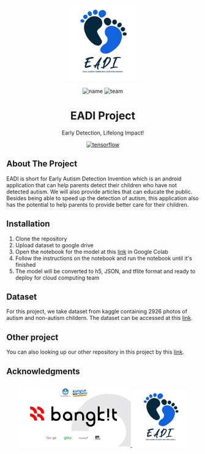 <!-- PROJECT LOGO -->
<br />
<div align="center">
  <a href="https://github.com/armans28/EADI-Project/tree/main/Machine%20Learning%20Checklist">
    <img src="Logo EADI-01.png" alt="Logo" width="200" height="200">
  </a>
  
![name](https://img.shields.io/badge/EADI-Project-blue)
![team](https://img.shields.io/badge/Team-C23--PS165-blue)
  
  <h1 align="center">EADI Project</h1>

  <p align="center">
    Early Detection, Lifelong Impact!
    <br />
  </p>
  
 [![tensorflow](https://img.shields.io/badge/TensorFlow-FF6F00.svg?style=for-the-badge&logo=TensorFlow&logoColor=white)](https://github.com/armans28/EADI-Project/tree/main/Machine%20Learning%20Checklist)
</div>

<!-- ABOUT THE PROJECT -->
## About The Project

EADI is short for Early Autism Detection Invention which is an android application that can help parents detect their children who have not detected autism. We will also provide articles that can educate the public. Besides being able to speed up the detection of autism, this application also has the potential to help parents to provide better care for their children.

## Installation
1. Clone the repository
2. Upload dataset to google drive
3. Open the notebook for the model at this [link](https://github.com/armans28/EADI-Project/blob/main/Machine%20Learning%20Checklist/Model%20ResNet50%20FIX/ResNet50_V4.ipynb) in Google Colab
4. Follow the instructions on the notebook and run the notebook until it's finished
5. The model will be converted to h5, JSON, and tflite format and ready to deploy for cloud computing team

## Dataset
For this project, we take dataset from kaggle containing 2926 photos of autism and non-autism childern. The dataset can be accessed at this [link](https://github.com/armans28/EADI-Project/tree/main/Machine%20Learning%20Checklist/Dataset).

## Other project
You can also looking up our other repository in this project by this [link](https://github.com/armans28/EADI-Project/tree/main/Machine%20Learning%20Checklist/Dataset).

## Acknowledgments
<!-- LOGO BANGKIT AND EADI-->
<div align="center">
  <a href="https://github.com/armans28/EADI-Project/tree/main/Machine%20Learning%20Checklist">
    <img src="BANGKIT LOGO.png" alt="Logo" width="299" height="168">
  </a>
  <a href="https://github.com/armans28/EADI-Project/tree/main/Machine%20Learning%20Checklist">
    <img src="Logo EADI-01.png" alt="Logo" width="150" height="150">
  </a>

